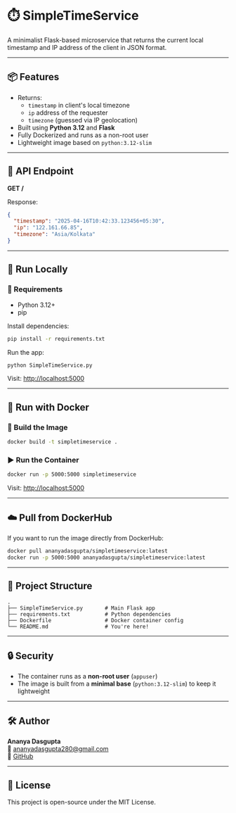 # ⏱️ SimpleTimeService

A minimalist Flask-based microservice that returns the current local timestamp and IP address of the client in JSON format.

---

## 📦 Features

- Returns:
  - `timestamp` in client's local timezone
  - `ip` address of the requester
  - `timezone` (guessed via IP geolocation)
- Built using **Python 3.12** and **Flask**
- Fully Dockerized and runs as a non-root user
- Lightweight image based on `python:3.12-slim`

---

## 📄 API Endpoint

**GET /**

Response:

```json
{
  "timestamp": "2025-04-16T10:42:33.123456+05:30",
  "ip": "122.161.66.85",
  "timezone": "Asia/Kolkata"
}
```

---

## 🚀 Run Locally

### 📁 Requirements

- Python 3.12+
- pip

Install dependencies:

```bash
pip install -r requirements.txt
```

Run the app:

```bash
python SimpleTimeService.py
```

Visit: [http://localhost:5000](http://localhost:5000)

---

## 🐳 Run with Docker

### 🔨 Build the Image

```bash
docker build -t simpletimeservice .
```

### ▶️ Run the Container

```bash
docker run -p 5000:5000 simpletimeservice
```

Visit: [http://localhost:5000](http://localhost:5000)

---

## ☁️ Pull from DockerHub

If you want to run the image directly from DockerHub:

```bash
docker pull ananyadasgupta/simpletimeservice:latest
docker run -p 5000:5000 ananyadasgupta/simpletimeservice:latest
```

---

## 📁 Project Structure

```
.
├── SimpleTimeService.py       # Main Flask app
├── requirements.txt           # Python dependencies
├── Dockerfile                 # Docker container config
└── README.md                  # You're here!
```

---

## 🔒 Security

- The container runs as a **non-root user** (`appuser`)
- The image is built from a **minimal base** (`python:3.12-slim`) to keep it lightweight

---

## 🛠️ Author

**Ananya Dasgupta**  
📧 ananyadasgupta280@gmail.com  
🐙 [GitHub](https://github.com/AnanyaDasgupta)

---

## 📄 License

This project is open-source under the MIT License.
